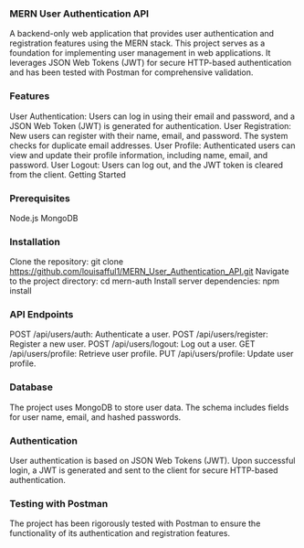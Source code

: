 ### MERN User Authentication API

A backend-only web application that provides user authentication and registration features using the MERN stack. This project serves as a foundation for implementing user management in web applications. It leverages JSON Web Tokens (JWT) for secure HTTP-based authentication and has been tested with Postman for comprehensive validation.

### Features
User Authentication: Users can log in using their email and password, and a JSON Web Token (JWT) is generated for authentication.
User Registration: New users can register with their name, email, and password. The system checks for duplicate email addresses.
User Profile: Authenticated users can view and update their profile information, including name, email, and password.
User Logout: Users can log out, and the JWT token is cleared from the client.
Getting Started

### Prerequisites
Node.js
MongoDB

### Installation
Clone the repository: git clone https://github.com/louisafful1/MERN_User_Authentication_API.git
Navigate to the project directory: cd mern-auth
Install server dependencies: npm install

### API Endpoints
POST /api/users/auth: Authenticate a user.
POST /api/users/register: Register a new user.
POST /api/users/logout: Log out a user.
GET /api/users/profile: Retrieve user profile.
PUT /api/users/profile: Update user profile.

### Database
The project uses MongoDB to store user data. The schema includes fields for user name, email, and hashed passwords.

### Authentication
User authentication is based on JSON Web Tokens (JWT). Upon successful login, a JWT is generated and sent to the client for secure HTTP-based authentication.

### Testing with Postman
The project has been rigorously tested with Postman to ensure the functionality of its authentication and registration features.
